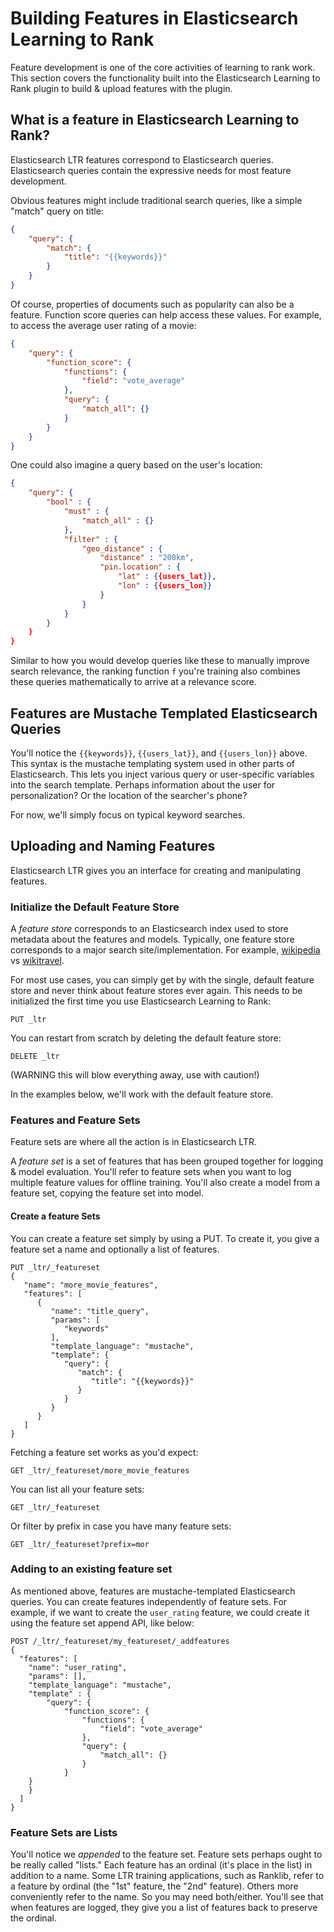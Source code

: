 
# Building Features in Elasticsearch Learning to Rank

Feature development is one of the core activities of learning to rank work. This section covers the functionality built into the Elasticsearch Learning to Rank plugin to build & upload features with the plugin.

## What is a feature in Elasticsearch Learning to Rank?

Elasticsearch LTR features correspond to Elasticsearch queries. Elasticsearch queries contain the expressive needs for most feature development. 

Obvious features might include traditional search queries, like a simple "match" query on title:

```json
{
    "query": {
        "match": {
            "title": "{{keywords}}"
        }
    }
}
```

Of course, properties of documents such as popularity can also be a feature. Function score queries can help access these values. For example, to access the average user rating of a movie:

```json
{
    "query": {
        "function_score": {
            "functions": {
                "field": "vote_average"
            },
            "query": {
                "match_all": {}
            }
        }
    }
}
```

One could also imagine a query based on the user's location:

```json
{
    "query": {
        "bool" : {
            "must" : {
                "match_all" : {}
            },
            "filter" : {
                "geo_distance" : {
                    "distance" : "200km",
                    "pin.location" : {
                        "lat" : {{users_lat}},
                        "lon" : {{users_lon}}
                    }
                }
            }
        }
    }
}
```

Similar to how you would develop queries like these to manually improve search relevance, the ranking function `f` you're training also combines these queries mathematically to arrive at a relevance score. 

## Features are Mustache Templated Elasticsearch Queries

You'll notice the `{{keywords}}`, `{{users_lat}}`, and `{{users_lon}}` above. This syntax is the mustache templating system used in other parts of Elasticsearch. This lets you inject various query or user-specific variables into the search template. Perhaps information about the user for personalization? Or the location of the searcher's phone? 

For now, we'll simply focus on typical keyword searches.

## Uploading and Naming Features

Elasticsearch LTR gives you an interface for creating and manipulating features.

### Initialize the Default Feature Store

A *feature store* corresponds to an Elasticsearch index used to store metadata about the features and models. Typically, one feature store corresponds to a major search site/implementation. For example, [wikipedia](http://wikipedia.org) vs [wikitravel](http://wikitravel.org).

For most use cases, you can simply get by with the single, default feature store and never think about feature stores ever again. This needs to be initialized the first time you use Elasticsearch Learning to Rank:

```
PUT _ltr
```

You can restart from scratch by deleting the default feature store:

```
DELETE _ltr
```
(WARNING this will blow everything away, use with caution!)

In the examples below, we'll work with the default feature store.

### Features and Feature Sets

Feature sets are where all the action is in Elasticsearch LTR. 

A *feature set* is a set of features that has been grouped together for logging & model evaluation. You'll refer to feature sets when you want to log multiple feature values for offline training. You'll also create a model from a feature set, copying the feature set into model.


#### Create a feature Sets 

You can create a feature set simply by using a PUT. To create it, you give a feature set a name and optionally a list of features.

```
PUT _ltr/_featureset
{
   "name": "more_movie_features",
   "features": [
      {
         "name": "title_query",
         "params": [
            "keywords"
         ],
         "template_language": "mustache",
         "template": {
            "query": {
               "match": {
                  "title": "{{keywords}}"
               }
            }
         }
      }
   ]
}
```

Fetching a feature set works as you'd expect:

```
GET _ltr/_featureset/more_movie_features
```

You can list all your feature sets:

```
GET _ltr/_featureset
```

Or filter by prefix in case you have many feature sets:

```
GET _ltr/_featureset?prefix=mor
```

### Adding to an existing feature set

As mentioned above, features are mustache-templated Elasticsearch queries. You can create features independently of feature sets. For example, if we want to create the `user_rating` feature, we could create it using the feature set append API, like below:


```
POST /_ltr/_featureset/my_featureset/_addfeatures
{
  "features": [
    "name": "user_rating",
    "params": [],
    "template_language": "mustache",
    "template" : {
        "query": {
            "function_score": {
                "functions": {
                    "field": "vote_average"
                },
                "query": {
                    "match_all": {}
                }
            }
    }
    }
  ]
}
```

### Feature Sets are Lists

You'll notice we *appended* to the feature set. Feature sets perhaps ought to be really called "lists." Each feature has an ordinal (it's place in the list) in addition to a name. Some LTR training applications, such as Ranklib, refer to a feature by ordinal (the "1st" feature, the "2nd" feature). Others more conveniently refer to the name. So you may need both/either. You'll see that when features are logged, they give you a list of features back to preserve the ordinal.